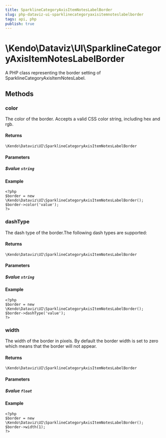 ```yaml
---
title: SparklineCategoryAxisItemNotesLabelBorder
slug: php-dataviz-ui-sparklinecategoryaxisitemnoteslabelborder
tags: api, php
publish: true
---
```


# \Kendo\Dataviz\UI\SparklineCategoryAxisItemNotesLabelBorder

A PHP class representing the border setting of SparklineCategoryAxisItemNotesLabel.


## Methods

### color
The color of the border. Accepts a valid CSS color string, including hex and rgb.

#### Returns
`\Kendo\Dataviz\UI\SparklineCategoryAxisItemNotesLabelBorder`

#### Parameters

##### $value `string`



#### Example 
    <?php
    $border = new \Kendo\Dataviz\UI\SparklineCategoryAxisItemNotesLabelBorder();
    $border->color('value');
    ?>

### dashType
The dash type of the border.The following dash types are supported:

#### Returns
`\Kendo\Dataviz\UI\SparklineCategoryAxisItemNotesLabelBorder`

#### Parameters

##### $value `string`



#### Example 
    <?php
    $border = new \Kendo\Dataviz\UI\SparklineCategoryAxisItemNotesLabelBorder();
    $border->dashType('value');
    ?>

### width
The width of the border in pixels. By default the border width is set to zero which means that the border will not appear.

#### Returns
`\Kendo\Dataviz\UI\SparklineCategoryAxisItemNotesLabelBorder`

#### Parameters

##### $value `float`



#### Example 
    <?php
    $border = new \Kendo\Dataviz\UI\SparklineCategoryAxisItemNotesLabelBorder();
    $border->width(1);
    ?>


